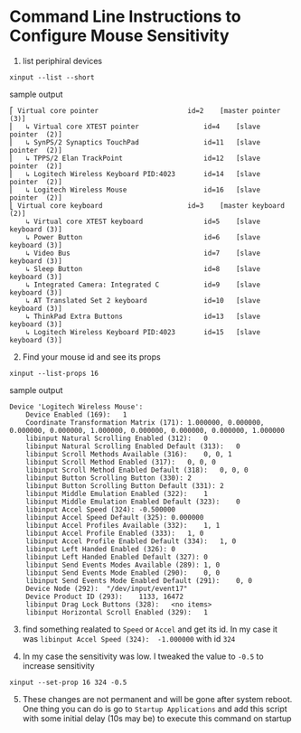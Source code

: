 # Command Line Instructions to Configure Mouse Sensitivity

1. list periphiral devices


`xinput --list --short`

sample output 

```
⎡ Virtual core pointer                    	id=2	[master pointer  (3)]
⎜   ↳ Virtual core XTEST pointer              	id=4	[slave  pointer  (2)]
⎜   ↳ SynPS/2 Synaptics TouchPad              	id=11	[slave  pointer  (2)]
⎜   ↳ TPPS/2 Elan TrackPoint                  	id=12	[slave  pointer  (2)]
⎜   ↳ Logitech Wireless Keyboard PID:4023     	id=14	[slave  pointer  (2)]
⎜   ↳ Logitech Wireless Mouse                 	id=16	[slave  pointer  (2)]
⎣ Virtual core keyboard                   	id=3	[master keyboard (2)]
    ↳ Virtual core XTEST keyboard             	id=5	[slave  keyboard (3)]
    ↳ Power Button                            	id=6	[slave  keyboard (3)]
    ↳ Video Bus                               	id=7	[slave  keyboard (3)]
    ↳ Sleep Button                            	id=8	[slave  keyboard (3)]
    ↳ Integrated Camera: Integrated C         	id=9	[slave  keyboard (3)]
    ↳ AT Translated Set 2 keyboard            	id=10	[slave  keyboard (3)]
    ↳ ThinkPad Extra Buttons                  	id=13	[slave  keyboard (3)]
    ↳ Logitech Wireless Keyboard PID:4023     	id=15	[slave  keyboard (3)]

```

2. Find your mouse id and see its props

`xinput --list-props 16`

sample output 

```
Device 'Logitech Wireless Mouse':
	Device Enabled (169):	1
	Coordinate Transformation Matrix (171):	1.000000, 0.000000, 0.000000, 0.000000, 1.000000, 0.000000, 0.000000, 0.000000, 1.000000
	libinput Natural Scrolling Enabled (312):	0
	libinput Natural Scrolling Enabled Default (313):	0
	libinput Scroll Methods Available (316):	0, 0, 1
	libinput Scroll Method Enabled (317):	0, 0, 0
	libinput Scroll Method Enabled Default (318):	0, 0, 0
	libinput Button Scrolling Button (330):	2
	libinput Button Scrolling Button Default (331):	2
	libinput Middle Emulation Enabled (322):	1
	libinput Middle Emulation Enabled Default (323):	0
	libinput Accel Speed (324):	-0.500000
	libinput Accel Speed Default (325):	0.000000
	libinput Accel Profiles Available (332):	1, 1
	libinput Accel Profile Enabled (333):	1, 0
	libinput Accel Profile Enabled Default (334):	1, 0
	libinput Left Handed Enabled (326):	0
	libinput Left Handed Enabled Default (327):	0
	libinput Send Events Modes Available (289):	1, 0
	libinput Send Events Mode Enabled (290):	0, 0
	libinput Send Events Mode Enabled Default (291):	0, 0
	Device Node (292):	"/dev/input/event17"
	Device Product ID (293):	1133, 16472
	libinput Drag Lock Buttons (328):	<no items>
	libinput Horizontal Scroll Enabled (329):	1

```

3. find something realated to `Speed` or `Accel` and get its id.
In my case it was `libinput Accel Speed (324):	-1.000000` with id `324`

4. In my case the sensitivity was low. I tweaked the value to `-0.5` to increase sensitivity

`xinput --set-prop 16 324 -0.5`

5. These changes are not permanent and will be gone after system reboot. One thing you can do is go to `Startup Applications` and add this script with some initial delay (10s may be) to execute this command on startup